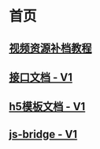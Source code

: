 # 首页

## [视频资源补档教程](/upload/video.html)

## [接口文档 - V1](/api/v1/index.html)

## [h5模板文档 - V1](/others/h5-template-doc.html)

## [js-bridge - V1](/others/js-bridge.html)